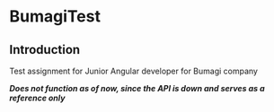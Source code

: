 # BumagiTest

## Introduction

Test assignment for Junior Angular developer for Bumagi company

**_Does not function as of now, since the API is down and serves as a reference only_**
